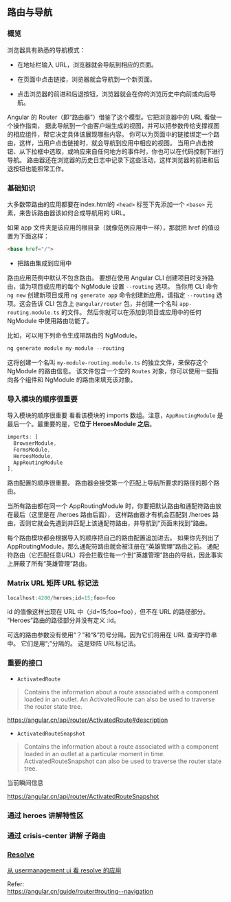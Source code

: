 ## 路由与导航

### 概览

浏览器具有熟悉的导航模式：

* 在地址栏输入 URL，浏览器就会导航到相应的页面。

* 在页面中点击链接，浏览器就会导航到一个新页面。

* 点击浏览器的前进和后退按钮，浏览器就会在你的浏览历史中向前或向后导航。

Angular 的 Router（即“路由器”）借鉴了这个模型。它把浏览器中的 URL 看做一个操作指南， 据此导航到一个由客户端生成的视图，并可以把参数传给支撑视图的相应组件，帮它决定具体该展现哪些内容。 你可以为页面中的链接绑定一个路由，这样，当用户点击链接时，就会导航到应用中相应的视图。 当用户点击按钮、从下拉框中选取，或响应来自任何地方的事件时，你也可以在代码控制下进行导航。 路由器还在浏览器的历史日志中记录下这些活动，这样浏览器的前进和后退按钮也能照常工作。

### 基础知识

大多数带路由的应用都要在index.html的 `<head>` 标签下先添加一个 `<base>` 元素，来告诉路由器该如何合成导航用的 URL。

如果 app 文件夹是该应用的根目录（就像范例应用中一样），那就把 href 的值设置为下面这样：
```html
<base href="/">
```

* 把路由集成到应用中

路由应用范例中默认不包含路由。 要想在使用 Angular CLI 创建项目时支持路由，请为项目或应用的每个 NgModule 设置 `--routing` 选项。 当你用 CLI 命令 `ng new` 创建新项目或用 `ng generate app` 命令创建新应用，请指定 `--routing` 选项。这会告诉 CLI 包含上 `@angular/router` 包，并创建一个名叫 `app-routing.module.ts` 的文件。 然后你就可以在添加到项目或应用中的任何 NgModule 中使用路由功能了。

比如，可以用下列命令生成带路由的 NgModule。
```js
ng generate module my-module --routing
```
这将创建一个名叫 `my-module-routing.module.ts` 的独立文件，来保存这个 NgModule 的路由信息。 该文件包含一个空的 `Routes` 对象，你可以使用一些指向各个组件和 NgModule 的路由来填充该对象。


### 导入模块的顺序很重要

导入模块的顺序很重要
看看该模块的 imports 数组。注意，`AppRoutingModule` 是最后一个。最重要的是，它**位于 HeroesModule 之后**。

```ts
imports: [
  BrowserModule,
  FormsModule,
  HeroesModule,
  AppRoutingModule
],
```
路由配置的顺序很重要。 路由器会接受第一个匹配上导航所要求的路径的那个路由。

当所有路由都在同一个 AppRoutingModule 时，你要把默认路由和通配符路由放在最后（这里是在 /heroes 路由后面）， 这样路由器才有机会匹配到 /heroes 路由，否则它就会先遇到并匹配上该通配符路由，并导航到“页面未找到”路由。

每个路由模块都会根据导入的顺序把自己的路由配置追加进去。 如果你先列出了 AppRoutingModule，那么通配符路由就会被注册在“英雄管理”路由之前。 通配符路由（它匹配任意URL）将会拦截住每一个到“英雄管理”路由的导航，因此事实上屏蔽了所有“英雄管理”路由。

### Matrix URL 矩阵 URL 标记法

```js
localhost:4200/heroes;id=15;foo=foo
```
id 的值像这样出现在 URL 中（;id=15;foo=foo），但不在 URL 的路径部分。 “Heroes”路由的路径部分并没有定义 :id。

可选的路由参数没有使用“？”和“&”符号分隔，因为它们将用在 URL 查询字符串中。 它们是用“;”分隔的。 这是矩阵 URL标记法。

### 重要的接口 

* `ActivatedRoute`

> Contains the information about a route associated with a component loaded in an outlet. An ActivatedRoute can also be used to traverse the router state tree.

https://angular.cn/api/router/ActivatedRoute#description

* `ActivatedRouteSnapshot`
> Contains the information about a route associated with a component loaded in an outlet at a particular moment in time. ActivatedRouteSnapshot can also be used to traverse the router state tree.

当前瞬间信息

https://angular.cn/api/router/ActivatedRouteSnapshot

### 通过 heroes 讲解特性区



### 通过 crisis-center 讲解 子路由


### [Resolve](https://angular.cn/guide/router#resolve-pre-fetching-component-data)

[从 usermanagement ui 看 resolve 的应用](./mdsp-settings-ui.md)




Refer:   
https://angular.cn/guide/router#routing--navigation
